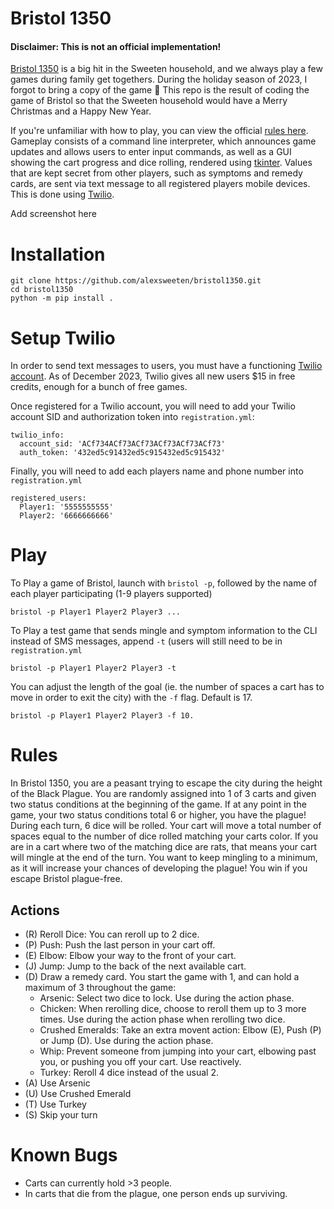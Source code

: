 # Bristol 1350
#### Disclaimer: This is not an official implementation!

[Bristol 1350](https://facadegames.com/products/bristol-1350) is a big hit in the Sweeten household, and we always play a few games during family get togethers. During the holiday season of 2023, I forgot to bring a copy of the game 🤦 This repo is the result of coding the game of Bristol so that the Sweeten household would have a Merry Christmas and a Happy New Year.

If you're unfamiliar with how to play, you can view the official [rules here](https://gamers-hq.de/media/pdf/60/66/e2/Bristol_PnP_Rules_1.pdf). Gameplay consists of a command line interpreter, which announces game updates and allows users to enter input commands, as well as a GUI showing the cart progress and dice rolling, rendered using [tkinter](https://docs.python.org/3/library/tkinter.html). Values that are kept secret from other players, such as symptoms and remedy cards, are sent via text message to all registered players mobile devices. This is done using [Twilio](https://login.twilio.com/u/signup?state=hKFo2SA4d09LV1BLM3lsNlFINXNfQU1oVWhzSFJ5Q1RnbGlNVaFur3VuaXZlcnNhbC1sb2dpbqN0aWTZIFptY1F6bmp6bVJ4UWw2TVRtemNkZk1TVktCZDF5TG9Vo2NpZNkgTW05M1lTTDVSclpmNzdobUlKZFI3QktZYjZPOXV1cks).

Add screenshot here

# Installation
```
git clone https://github.com/alexsweeten/bristol1350.git
cd bristol1350
python -m pip install .
```

# Setup Twilio
In order to send text messages to users, you must have a functioning [Twilio account](https://login.twilio.com/u/signup?state=hKFo2SA4d09LV1BLM3lsNlFINXNfQU1oVWhzSFJ5Q1RnbGlNVaFur3VuaXZlcnNhbC1sb2dpbqN0aWTZIFptY1F6bmp6bVJ4UWw2TVRtemNkZk1TVktCZDF5TG9Vo2NpZNkgTW05M1lTTDVSclpmNzdobUlKZFI3QktZYjZPOXV1cks). As of December 2023, Twilio gives all new users $15 in free credits, enough for a bunch of free games.

Once registered for a Twilio account, you will need to add your Twilio account SID and authorization token into `registration.yml`:

```
twilio_info:
  account_sid: 'ACf734ACf73ACf73ACf73ACf73ACf73'
  auth_token: '432ed5c91432ed5c915432ed5c915432'
```

Finally, you will need to add each players name and phone number into `registration.yml`

```
registered_users:
  Player1: '5555555555'
  Player2: '6666666666'
```

# Play
To Play a game of Bristol, launch with `bristol -p`, followed by the name of each player participating (1-9 players supported)
```
bristol -p Player1 Player2 Player3 ...
```

To Play a test game that sends mingle and symptom information to the CLI instead of SMS messages, append `-t` (users will still need to be in `registration.yml`
```
bristol -p Player1 Player2 Player3 -t
```

You can adjust the length of the goal (ie. the number of spaces a cart has to move in order to exit the city) with the `-f` flag. Default is 17.
```
bristol -p Player1 Player2 Player3 -f 10.
```

# Rules
In Bristol 1350, you are a peasant trying to escape the city during the height of the Black Plague. You are randomly assigned into 1 of 3 carts and given two status conditions at the beginning of the game. If at any point in the game, your two status conditions total 6 or higher, you have the plague! During each turn, 6 dice will be rolled. Your cart will move a total number of spaces equal to the number of dice rolled matching your carts color. If you are in a cart where two of the matching dice are rats, that means your cart will mingle at the end of the turn. You want to keep mingling to a minimum, as it will increase your chances of developing the plague! You win if you escape Bristol plague-free. 

## Actions
- (R) Reroll Dice: You can reroll up to 2 dice.
- (P) Push: Push the last person in your cart off. 
- (E) Elbow: Elbow your way to the front of your cart.
- (J) Jump: Jump to the back of the next available cart.
- (D) Draw a remedy card. You start the game with 1, and can hold a maximum of 3 throughout the game:
    * Arsenic: Select two dice to lock. Use during the action phase.
    * Chicken: When rerolling dice, choose to reroll them up to 3 more times. Use during the action phase when rerolling two dice.
    * Crushed Emeralds: Take an extra movent action: Elbow (E), Push (P) or Jump (D). Use during the action phase.
    * Whip: Prevent someone from jumping into your cart, elbowing past you, or pushing you off your cart. Use reactively.
    * Turkey: Reroll 4 dice instead of the usual 2.
- (A) Use Arsenic
- (U) Use Crushed Emerald
- (T) Use Turkey
- (S) Skip your turn

# Known Bugs
- Carts can currently hold >3 people.
- In carts that die from the plague, one person ends up surviving.
